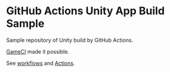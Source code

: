 # GitHub Actions Unity App Build Sample

Sample repository of Unity build by GitHub Actions.

[GameCI](https://game.ci/docs) made it possible.

See [workflows](https://github.com/yutokun/GitHub-Actions-Unity-Build-Sample/tree/master/.github/workflows) and [Actions](https://github.com/yutokun/GitHub-Actions-Unity-Build-Sample/actions).

